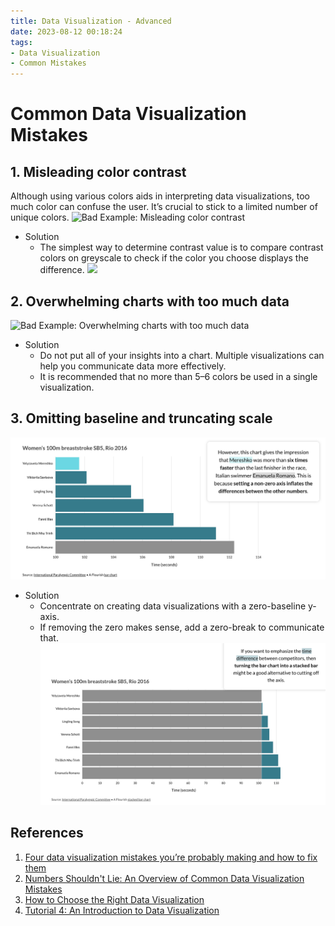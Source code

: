 ```yaml
---
title: Data Visualization - Advanced
date: 2023-08-12 00:18:24
tags:
- Data Visualization
- Common Mistakes
---
```


# Common Data Visualization Mistakes

## 1. Misleading color contrast
Although using various colors aids in interpreting data visualizations, too much color can confuse the user. 
It’s crucial to stick to a limited number of unique colors.
![Bad Example: Misleading color contrast](https://miro.medium.com/v2/resize:fit:1400/0*jl2BBj1gHt3qoTXU)

- Solution
  - The simplest way to determine contrast value is to compare contrast colors on greyscale to check if the color you choose displays the difference.
    ![](https://miro.medium.com/v2/resize:fit:1400/0*M_5cpWpvfNJzVsqQ)

## 2. Overwhelming charts with too much data
![Bad Example: Overwhelming charts with too much data](https://miro.medium.com/v2/resize:fit:1400/0*wzDTQBW8wYIev4GC)

- Solution
  - Do not put all of your insights into a chart. Multiple visualizations can help you communicate data more effectively.
  - It is recommended that no more than 5–6 colors be used in a single visualization.

## 3. Omitting baseline and truncating scale
![Bad Example: Omitting baseline and truncating scale](Data-Visualization-Advanced/Omitting_baseline_and_truncating_scale.jpg)

- Solution
  - Concentrate on creating data visualizations with a zero-baseline y-axis.
  - If removing the zero makes sense, add a zero-break to communicate that.
    ![](Data-Visualization-Advanced/solution_Omitting_baseline_and_truncating_scale.jpg)

## References
1. [Four data visualization mistakes you’re probably making and how to fix them](https://flourish.studio/blog/common-mistakes-in-data-visualization/)
2. [Numbers Shouldn't Lie: An Overview of Common Data Visualization Mistakes](https://www.toptal.com/designers/ux/data-visualization-mistakes)
3. [How to Choose the Right Data Visualization](https://chartio.com/learn/charts/how-to-choose-data-visualization/)
4. [Tutorial 4: An Introduction to Data Visualization](https://careerfoundry.com/en/tutorials/data-analytics-for-beginners/introduction-to-data-visualization/)